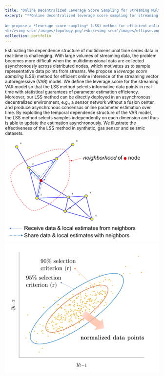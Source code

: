 ```yaml
---
title: "Online Decentralized Leverage Score Sampling for Streaming Multidimensional Time Series"
excerpt: "**Online decentralized leverage score sampling for streaming multidimensional time series**.  

We propose a *leverage score sampling* (LSS) method for efficient online inference of the streaming vector autoregressive (VAR) model.
<br/><img src='/images/topology.png'><br/><img src='/images/ellipse.png'>"
collection: portfolio
---
```


Estimating the dependence structure of multidimensional time series data in real-time is challenging. With large volumes of streaming data, the problem becomes more difficult when the multidimensional data are collected asynchronously across distributed nodes, which motivates us to sample representative data points from streams.
We propose a *leverage score sampling* (LSS) method for efficient online inference of the streaming vector autoregressive (VAR) model.
We define the leverage score for the streaming VAR model so that the LSS method selects informative data points in real-time with statistical guarantees of parameter estimation efficiency.
Moreover, our LSS method can be directly deployed in an asynchronous decentralized environment, e.g., a sensor network without a fusion center, and produce asynchronous consensus online parameter estimation over time.
By exploiting the temporal dependence structure of the VAR model, the LSS method selects samples independently on each dimension and thus is able to update the estimation asynchronously.
We illustrate the effectiveness of the LSS method in synthetic, gas sensor and seismic datasets.
<br/><img src='/images/topology.png'><br/><img src='/images/ellipse.png'>